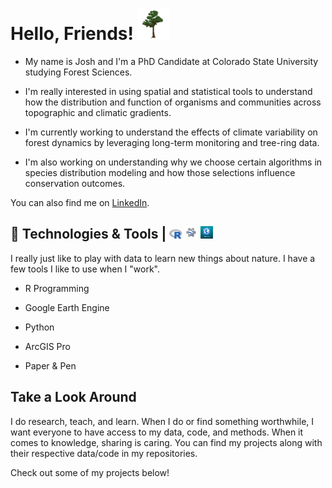 

# Hello, Friends! <img src="https://github.com/RandomForestz/RandomForestz/blob/main/d67becae2da0f810f63ec8309a5f3f3f.gif" width="50px">

- My name is Josh and I'm a PhD Candidate at Colorado State University studying Forest Sciences. 

- I'm really interested in using spatial and statistical tools to understand how the distribution and function of organisms and communities across topographic and climatic gradients.

- I'm currently working to understand the effects of climate variability on forest dynamics by leveraging long-term monitoring and tree-ring data.

- I'm also working on understanding why we choose certain algorithms in species distribution modeling and how those selections influence conservation outcomes.

You can also find me on [LinkedIn][3].

## 🔧 Technologies & Tools | <img src="https://github.com/RandomForestz/RandomForestz/blob/main/Rlogo.png" width="20px"> <img src="https://github.com/RandomForestz/RandomForestz/blob/main/Curso-corto-de-Google-Earth-Engine-1.png" width="20px"> <img src="https://github.com/RandomForestz/RandomForestz/blob/main/arcgispro.png" width="20px">

I really just like to play with data to learn new things about nature. I have a few tools I like to use when I "work".
 

 - R Programming
 
 - Google Earth Engine 
  
 - Python

 - ArcGIS Pro

 - Paper & Pen

## Take a Look Around

I do research, teach, and learn. When I do or find something worthwhile, I want everyone to have access to my data, code, and methods. When it comes to knowledge, sharing is caring. You can find my projects along with their respective data/code in my repositories.

Check out some of my projects below!

  

<!-- links to social media icons -->

<!-- icons with padding -->

[1.1]: http://i.imgur.com/tXSoThF.png (twitter icon with padding)
[2.1]: http://i.imgur.com/0o48UoR.png (github icon with padding)

<!-- icons without padding -->


<!-- links to your social media accounts -->

[1]: https://twitter.com/RandomForestz
[3]: https://www.linkedin.com/in/josh-carrell-775a18219/


<!-- Resources -->
<!-- Icons: https://simpleicons.org/ -->
<!-- GitHub Stats: https://github.com/anuraghazra/github-readme-stats -->
<!-- Emojis: https://emojipedia.org/emoji/ -->
<!-- HTML Emojis: https://www.fileformat.info/index.htm -->
<!-- Shields: https://shields.io/ -->
<!-- Awesome GitHub Profile README: https://github.com/abhisheknaiidu/awesome-github-profile-readme -->
